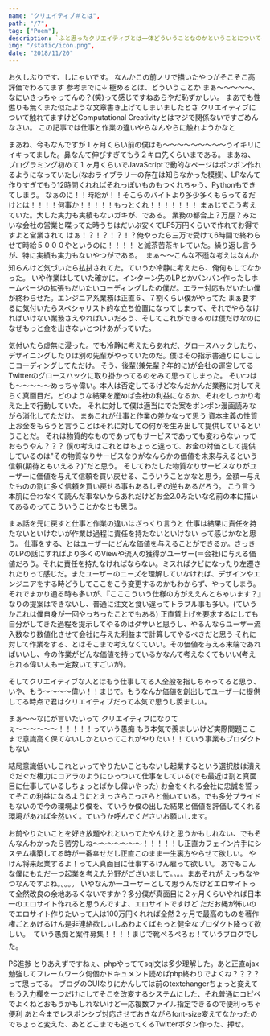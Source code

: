 ```yaml
---
name: "クリエイティブ＃とは",
path: "/7",
tag: ["Poem"],
description: `ふと思ったクリエイティブとは一体どういうことなのかということについてのポエム`,
img: "/static/icon.png",
date: "2018/11/20"
---
```


お久しぶりです、しにゃいです。
なんかこの前ノリで描いたやつがそこそこ高評価でわろてます
参考までに↓ 極めるとは、どういうことか 
まぁ〜〜〜〜〜、なにいきっちゃってんの？(笑)って感じですねあらやだ恥ずかしい。
まあでも性懲りも無くまた似たような文章書き上げてしまいましたとさ
クリエイティブについて触れてますけどComputational Creativityとはマジで関係ないですごめんなさい。
この記事では仕事と作業の違いやらなんやらに触れようかなと

まあね、今もなんですが１ヶ月くらい前の僕はも〜〜〜〜〜〜〜〜〜うイキリにイキってました。鼻なんて伸びすぎてもう２キロ先くらいまである。
まあね、プログラミング初めて１ヶ月くらいでJavaScriptで動的なページはポンポン作れるようになっていたし(なおライブラリーの存在は知らなかった模様)、LPなんて作りすぎてもう12時間くれればそれっぽいものもつくれちゃう、Pythonもできてしまう。
なぁのに！！時給が！！そこらのバイトより多少多くもらってるだけとは！！！！何事か！！！！！もっとくれ！！！！！！！
まぁじでこう考えていた。大した実力も実績もないガキが、である。
業務の都合上？万屋？みたいな会社の営業と喋ってた時うちはだいぶ安くてLP5万円くらいで作れてお得ですよと営業されて
はぁ！？！？！？！？俺やったら三万で受けて6時間で終わらせて時給５０００やというのに！！！！
と滅茶苦茶キレていた。繰り返し言うが、特に実績も実力もないやつがである。

まぁ〜〜こんな不遜な考えはなんか知らんけど気づいたら払拭されてた。ていうか冷静に考えたら、俺何もしてなかった。
いや作業はしていた確かに。インターン先のLPとかバンバン作ったしホームページの拡張もだいたいコーディングしたの僕だ。エラー対応もだいたい僕が終わらせた。エンジニア系業務は正直６、７割くらい僕がやってた
まぁ要するに気付いたらスペシャリスト的な立ち位置になってしまって、それでやらなければいけない業務さえやればいいだろう、そしてこれができるのは僕だけなのになぜもっと金を出さないとつけあがっていた。

気付いたら虚無に浸った。でも冷静に考えたらあれだ、グロースハックしたり、デザイニングしたりは別の先輩がやっていたのだ。僕はその指示書通りにしこしこコーディングしてただけ。
そう、後輩(兼先輩？年的に)が会社の運営してるTwitterのグロースハックに取り掛かってるのをみて思ってしまった。
そいつはも〜〜〜〜〜めっちゃ偉い。本人は否定してるけどなんだかんだ業務に対してえらく真面目だ。どのような結果を産めば会社の利益になるか、それをしっかり考えた上で行動していた。
それに対して僕は適当にでた案をポンポン漫画読みながら消化してただけ。
まあこれが仕事と作業の差かなって思う
資本主義の性質上お金をもらうと言うことはそれに対しての何かを生み出して提供しているということだ。
それは物質的なものであってもサービスであっても変わらない
っておもうやん？？？
僕の考えはこれとはちょっと違って、お金の対価として提供しているのは"その物質なりサービスなりがなんらかの価値を未来与えるという信頼(期待ともいえる？)”だと思う。
そしてわたした物質なりサービスなりがユーザーに価値を与えて信頼を買い戻せる、こういうことかなと思う。金額ー与えたものの割に多く信頼を買い戻せる事もあるしその逆もあるだろう。
こう言う本肌に合わなくて読んだ事ないからあれだけどお金2.0みたいな名前の本に描いてあるのってこういうことかなとも思う。

まぁ話を元に戻すと仕事と作業の違いはざっくり言うと
仕事は結果に責任を持たないといけないが作業は過程に責任を持たないといけない
って感じかなと思う。
仕事をする、とはユーザーにどんな価値を与えることができるか。さっきのLPの話にすればより多くのViewや流入の獲得がユーザー(＝会社)に与える価値だろう。それに責任を持たなければならない。ミスればクビになったり左遷されたりって感じだ。またユーザーのニーズを理解していなければ、デザインやエンジニアをする時どうしてここをこう変更するのかもわからず、やってしまう。それでまかり通る時も多いが、『こここういう仕様の方がええんとちゃいます？』なりの提案はできないし、普通に注文と食い違ってトラブル事も多い。(ていうかこれは僕自身が一回やっちったことでもある)
正直賃上げを要求するにしても自分がしてきた過程を提示してやるのはダサいと思うし、やるんならユーザー流入数なり数値化させて会社に与えた利益まで計算してやるべきだと思う
それに対して作業をする、とはそこまで考えなくていい。その価値を与える末端であればいいし、今の作業がどんな価値を持っているかなんて考えなくてもいい(考えられる偉い人も一定数いてすごいが)。

そしてクリエイティブな人とはもう仕事してる人全般を指しちゃってると思う、いや、もう〜〜〜〜偉い！！まじで。もうなんか価値を創出してユーザーに提供してる時点で君はクリエイティブだって本気で思うし羨ましい。

まぁ〜〜なにが言いたいって
クリエイティブになりてぇ〜〜〜〜〜〜！！！！！っていう愚痴
もう本気で羨ましいけど実際問題ここまで意識高く保てないしかといってこれがやりたい！！ていう事業もプロダクトもない

結局意識低いしこれといってやりたいこともないし起業するという選択肢は潰えぐだぐだ権力にコアラのようにひっついて仕事をしている(でも最近は割と真面目に仕事しているしちょっとばかし偉いやった)
お金をくれる会社に忠誠を誓ってそこの利益になるようにとえっさらこっさらと働いている。でも多分プライドもないので今の環境より僕を、ていうか僕の出した結果と価値を評価してくれる環境があれば全然いく。ていうか呼んでくださいお願いします。

お前やりたいことを好き放題やれといってたやんけと思うかもしれない、でもそんなんわかったら苦労しね〜〜〜〜〜〜〜！！！！！し正直カフェイン片手にシステム構築してる時が一番幸せだし正直このまま一生裏方やらせて欲しい。
やけん将来起業するよ！って人真面目に仕事するけん雇って欲しい。
あでもこんな僕にもただ一つ起業を考えた分野がございまして。。。。まあそれが
えっちなやつなんですよね。。。。。
いやなんか一ユーザーとして思うんだけどエロサイトって全然改良の余地あるくないですか？多分僕が真面目に２ヶ月くらいやれば日本一のエロサイト作れると思うんですよ、エロサイトですけど
ただお縄が怖いのでエロサイト作りたいって人は100万円くれれば全然２ヶ月で最高のものを著作権ごとあげるけん是非連絡欲しいしあわよくばもっと健全なプロダクト降って欲しい。

ていう愚痴と案件募集！！！！まじで靴ぺろぺろぉ！ていうブログでした。


PS進捗
とりあえずですねぇ、phpやっててsql文は多少理解した。あと正直ajax勉強してフレームワーク何個かドキュメント読めばphp終わりでよくね？？？？って思ってる。
ブログのGUIなりにかんしては前のtextchangerちょっと変えてもう入力欄を一つだけにしてそこを改変するシステムにした、それ普通にコピペでよくねとおもうかもしれないけど一応複数ファイル指定できるので便利っちゃ便利
あと今までレスポンシブ対応させておきながらfont-size変えてなかったのでちょっと変えた、あとどこまでも追ってくるTwitterボタン作った、押せ。 